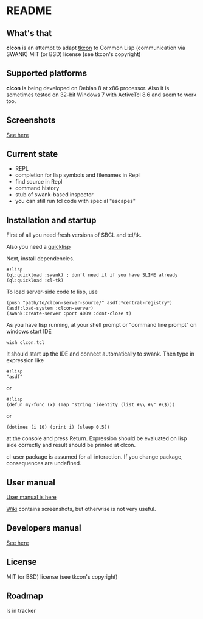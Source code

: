 # README #

## What's that
**clcon** is an attempt to adapt [tkcon](http://tkcon.sourceforge.net/) to Common Lisp (communication via SWANK)
MIT (or BSD) license (see tkcon's copyright)

## Supported platforms
**clcon** is being developed on Debian 8 at x86 processor. Also it is sometimes tested on 32-bit Windows 7 with ActiveTcl 8.6 and seem to work too.

## Screenshots
[See here](https://bitbucket.org/budden/clcon/wiki/Screenshots)

## Current state
- REPL
- completion for lisp symbols and filenames in Repl
- find source in Repl
- command history
- stub of swank-based inspector
- you can still run tcl code with special "escapes"

## Installation and startup 
First of all you need fresh versions of SBCL and tcl/tk. 

Also you need a [quicklisp](https://www.quicklisp.org/beta/)

Next, install dependencies. 

```
#!lisp
(ql:quickload :swank) ; don't need it if you have SLIME already
(ql:quickload :cl-tk) 
```

To load server-side code to lisp, use
```
(push "path/to/clcon-server-source/" asdf:*central-registry*)
(asdf:load-system :clcon-server)
(swank:create-server :port 4009 :dont-close t)
```

As you have lisp running, at your shell prompt or "command line prompt" on windows start IDE
```
wish clcon.tcl
``` 
It should start up the IDE and connect automatically to swank. 
Then type in expression like 

```
#!lisp
"asdf"
```
or
```
#!lisp
(defun my-func (x) (map 'string 'identity (list #\\ #\" #\$)))
```
or
```
(dotimes (i 10) (print i) (sleep 0.5))
```

at the console and press Return. Expression should be evaluated on lisp side correctly
and result should be printed at clcon. 

cl-user package is assumed for all interaction. If you change package, consequences are undefined.

## User manual 
[User manual is here](https://bitbucket.org/budden/clcon/src/default/doc/user-manual.md)

[Wiki](https://bitbucket.org/budden/clcon/wiki/) contains screenshots, but otherwise is not very useful. 

## Developers manual 
[See here](https://bitbucket.org/budden/clcon/src/default/doc/)

## License
MIT (or BSD) license (see tkcon's copyright)

## Roadmap
Is in tracker